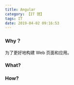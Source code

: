 ```yaml
---
title: Angular
category: 【IT 馆】
tags: IT
date: 2019-04-02 09:16:53
---
```


### Why？

为了更好地构建 Web 页面和应用。

### What?

### How?



<!-- more -->
